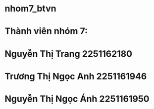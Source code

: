 # nhom7_btvn
# Thành viên nhóm 7:  
# Nguyễn Thị Trang 2251162180
# Trương Thị Ngọc Anh 2251161946
# Nguyễn Thị Ngọc Ánh 2251161950
